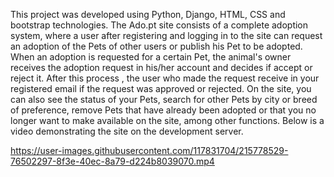   This project was developed using Python, Django, HTML, CSS and bootstrap technologies.
  The Ado.pt site consists of a complete adoption system, where a user after registering and logging in to the site can request an adoption of the Pets of other users or publish his Pet to be adopted.
  When an adoption is requested for a certain Pet, the animal's owner receives the adoption request in his/her account and decides if accept or reject it. After this process , the user who made the request receive in your registered email if the request was approved or rejected.
  On the site, you can also see the status of your Pets, search for other Pets by city or breed of preference, remove Pets that have already been adopted or that you no longer want to make available on the site, among other functions.
Below is a video demonstrating the site on the development server.

https://user-images.githubusercontent.com/117831704/215778529-76502297-8f3e-40ec-8a79-d224b8039070.mp4

